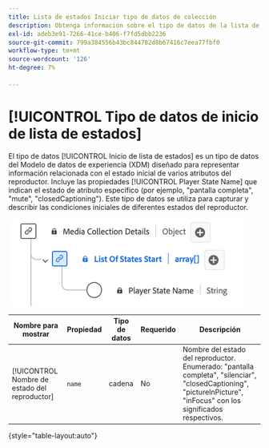 ```yaml
---
title: Lista de estados Iniciar tipo de datos de colección
description: Obtenga información sobre el tipo de datos de la lista de estados Inicio Modelo de datos de experiencia (XDM).
exl-id: adeb3e91-7266-41ce-b406-f7fd5dbb2236
source-git-commit: 799a384556b43bc844782d8b67416c7eea77fbf0
workflow-type: tm+mt
source-wordcount: '126'
ht-degree: 7%

---
```


# [!UICONTROL Tipo de datos de inicio de lista de estados]

El tipo de datos [!UICONTROL Inicio de lista de estados] es un tipo de datos del Modelo de datos de experiencia (XDM) diseñado para representar información relacionada con el estado inicial de varios atributos del reproductor. Incluye las propiedades [!UICONTROL Player State Name] que indican el estado de atributo específico (por ejemplo, &quot;pantalla completa&quot;, &quot;mute&quot;, &quot;closedCaptioning&quot;). Este tipo de datos se utiliza para capturar y describir las condiciones iniciales de diferentes estados del reproductor.

![Un diagrama de [!UICONTROL lista de estados de inicio] tipo de datos.](../images/data-types/list-of-states-start-collection.png)

| Nombre para mostrar | Propiedad | Tipo de datos | Requerido | Descripción |
|--------------------------------|--------------|-----------|-----------|-------------------------------------------------|
| [!UICONTROL Nombre de estado del reproductor] | `name` | cadena | No | Nombre del estado del reproductor. Enumerado: &quot;pantalla completa&quot;, &quot;silenciar&quot;, &quot;closedCaptioning&quot;, &quot;pictureInPicture&quot;, &quot;inFocus&quot; con los significados respectivos. |

{style="table-layout:auto"}

